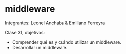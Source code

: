 # middleware

Integrantes: Leonel Anchaba & Emiliano Ferreyra

Clase 31, objetivos:
- Comprender qué es y cuándo utilizar un middleware.
- Desarrollar un middleware.

